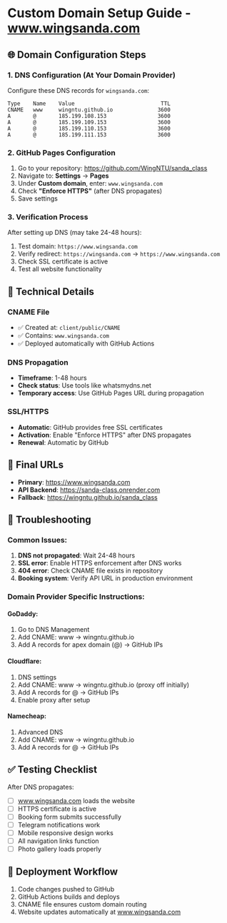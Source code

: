 # Custom Domain Setup Guide - www.wingsanda.com

## 🌐 Domain Configuration Steps

### 1. DNS Configuration (At Your Domain Provider)
Configure these DNS records for `wingsanda.com`:

```
Type    Name    Value                           TTL
CNAME   www     wingntu.github.io              3600
A       @       185.199.108.153                3600
A       @       185.199.109.153                3600
A       @       185.199.110.153                3600
A       @       185.199.111.153                3600
```

### 2. GitHub Pages Configuration
1. Go to your repository: https://github.com/WingNTU/sanda_class
2. Navigate to: **Settings** → **Pages**
3. Under **Custom domain**, enter: `www.wingsanda.com`
4. Check **"Enforce HTTPS"** (after DNS propagates)
5. Save settings

### 3. Verification Process
After setting up DNS (may take 24-48 hours):
1. Test domain: `https://www.wingsanda.com`
2. Verify redirect: `https://wingsanda.com` → `https://www.wingsanda.com`
3. Check SSL certificate is active
4. Test all website functionality

## 🔧 Technical Details

### CNAME File
- ✅ Created at: `client/public/CNAME`
- ✅ Contains: `www.wingsanda.com`
- ✅ Deployed automatically with GitHub Actions

### DNS Propagation
- **Timeframe**: 1-48 hours
- **Check status**: Use tools like whatsmydns.net
- **Temporary access**: Use GitHub Pages URL during propagation

### SSL/HTTPS
- **Automatic**: GitHub provides free SSL certificates
- **Activation**: Enable "Enforce HTTPS" after DNS propagates
- **Renewal**: Automatic by GitHub

## 🎯 Final URLs
- **Primary**: https://www.wingsanda.com
- **API Backend**: https://sanda-class.onrender.com
- **Fallback**: https://wingntu.github.io/sanda_class

## 🚨 Troubleshooting

### Common Issues:
1. **DNS not propagated**: Wait 24-48 hours
2. **SSL error**: Enable HTTPS enforcement after DNS works
3. **404 error**: Check CNAME file exists in repository
4. **Booking system**: Verify API URL in production environment

### Domain Provider Specific Instructions:

#### GoDaddy:
1. Go to DNS Management
2. Add CNAME: www → wingntu.github.io
3. Add A records for apex domain (@) → GitHub IPs

#### Cloudflare:
1. DNS settings
2. Add CNAME: www → wingntu.github.io (proxy off initially)
3. Add A records for @ → GitHub IPs
4. Enable proxy after setup

#### Namecheap:
1. Advanced DNS
2. Add CNAME: www → wingntu.github.io
3. Add A records for @ → GitHub IPs

## ✅ Testing Checklist
After DNS propagates:
- [ ] www.wingsanda.com loads the website
- [ ] HTTPS certificate is active
- [ ] Booking form submits successfully
- [ ] Telegram notifications work
- [ ] Mobile responsive design works
- [ ] All navigation links function
- [ ] Photo gallery loads properly

## 🔄 Deployment Workflow
1. Code changes pushed to GitHub
2. GitHub Actions builds and deploys
3. CNAME file ensures custom domain routing
4. Website updates automatically at www.wingsanda.com